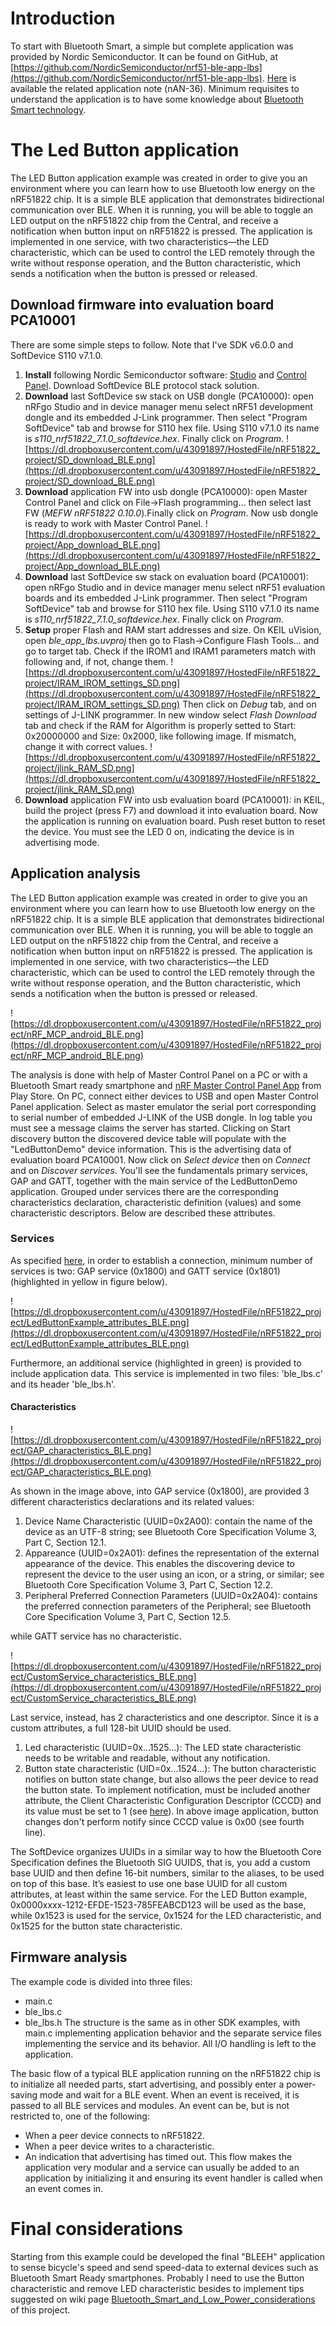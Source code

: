 

# Introduction #
To start with Bluetooth Smart, a simple but complete application was provided by Nordic Semiconductor. It can be found on GitHub, at [https://github.com/NordicSemiconductor/nrf51-ble-app-lbs](https://github.com/NordicSemiconductor/nrf51-ble-app-lbs). [Here](http://www.nordicsemi.com/eng/content/download/34055/573345/file/nAN-36_v1.1.pdf) is available the related application note (nAN-36).
Minimum requisites to understand the application is to have some knowledge about [Bluetooth Smart technology](https://code.google.com/p/nrf51822-bleeh/wiki/Bluetooth_Smart_Overview).

# The Led Button application #
The LED Button application example was created in order to give you an environment where you can learn how to use Bluetooth low energy on the nRF51822 chip. It is a simple BLE application that demonstrates bidirectional communication over BLE. When it is running, you will be able to toggle an LED output on the nRF51822 chip from the Central, and receive a notification when button input on nRF51822 is pressed.
The application is implemented in one service, with two characteristics—the LED characteristic, which can be used to control the LED remotely through the write without response operation, and the Button characteristic, which sends a notification when the button is pressed or released.

## Download firmware into evaluation board PCA10001 ##
There are some simple steps to follow. Note that I've SDK v6.0.0 and SoftDevice S110 v7.1.0.
  1. **Install** following Nordic Semiconductor software: [Studio](nRFgo.md) and [Control Panel](Master.md). Download SoftDevice BLE protocol stack solution.
  1. **Download** last SoftDevice sw stack on USB dongle (PCA10000): open nRFgo Studio and in device manager menu select nRF51 development dongle and its embedded J-Link programmer. Then select "Program SoftDevice" tab and browse for S110 hex file. Using S110 v7.1.0 its name is _s110\_nrf51822\_7.1.0\_softdevice.hex_. Finally click on _Program_. ![https://dl.dropboxusercontent.com/u/43091897/HostedFile/nRF51822_project/SD_download_BLE.png](https://dl.dropboxusercontent.com/u/43091897/HostedFile/nRF51822_project/SD_download_BLE.png)
  1. **Download** application FW into usb dongle (PCA10000): open Master Control Panel and click on File->Flash programming... then select last FW (_MEFW nRF51822 0.10.0_).Finally click on _Program_. Now usb dongle is ready to work with Master Control Panel. ![https://dl.dropboxusercontent.com/u/43091897/HostedFile/nRF51822_project/App_download_BLE.png](https://dl.dropboxusercontent.com/u/43091897/HostedFile/nRF51822_project/App_download_BLE.png)
  1. **Download** last SoftDevice sw stack on evaluation board (PCA10001): open nRFgo Studio and in device manager menu select nRF51 evaluation boards and its embedded J-Link programmer. Then select "Program SoftDevice" tab and browse for S110 hex file. Using S110 v7.1.0 its name is _s110\_nrf51822\_7.1.0\_softdevice.hex_. Finally click on _Program_.
  1. **Setup** proper Flash and RAM start addresses and size. On KEIL uVision, open _ble\_app\_lbs.uvproj_ then go to Flash->Configure Flash Tools... and go to target tab. Check if the IROM1 and IRAM1 parameters match with following and, if not, change them. ![https://dl.dropboxusercontent.com/u/43091897/HostedFile/nRF51822_project/IRAM_IROM_settings_SD.png](https://dl.dropboxusercontent.com/u/43091897/HostedFile/nRF51822_project/IRAM_IROM_settings_SD.png) Then click on _Debug_ tab, and on settings of J-LINK programmer. In new window select _Flash Download_ tab and check if the RAM for Algorithm is properly setted to Start: 0x20000000 and Size: 0x2000, like following image. If mismatch, change it with correct values. ![https://dl.dropboxusercontent.com/u/43091897/HostedFile/nRF51822_project/jlink_RAM_SD.png](https://dl.dropboxusercontent.com/u/43091897/HostedFile/nRF51822_project/jlink_RAM_SD.png)
  1. **Download** application FW into usb evaluation board (PCA10001): in KEIL, build the project (press F7) and download it into evaluation board.
Now the application is running on evaluation board. Push reset button to reset the device. You must see the LED 0 on, indicating the device is in advertising mode.

## Application analysis ##
The LED Button application example was created in order to give you an environment where you can learn how to use Bluetooth low energy on the nRF51822 chip. It is a simple BLE application that demonstrates bidirectional communication over BLE. When it is running, you will be able to toggle an LED output on the nRF51822 chip from the Central, and receive a notification when button input on nRF51822 is pressed.
The application is implemented in one service, with two characteristics—the LED characteristic, which can be used to control the LED remotely through the write without response operation, and the Button
characteristic, which sends a notification when the button is pressed or released.

![https://dl.dropboxusercontent.com/u/43091897/HostedFile/nRF51822_project/nRF_MCP_android_BLE.png](https://dl.dropboxusercontent.com/u/43091897/HostedFile/nRF51822_project/nRF_MCP_android_BLE.png)

The analysis is done with help of Master Control Panel on a PC or with a Bluetooth Smart ready smartphone and [nRF Master Control Panel App](https://play.google.com/store/apps/details?id=no.nordicsemi.android.mcp) from Play Store.
On PC, connect either devices to USB and open Master Control Panel application. Select as master emulator the serial port corresponding to serial number of embedded J-LINK of the USB dongle. In log table you must see a message claims the server has started.
Clicking on Start discovery button the discovered device table will populate with the "LedButtonDemo" device information. This is the advertising data of evaluation board PCA10001.
Now click on _Select device_ then on _Connect_ and on _Discover services_. You'll see the fundamentals primary services, GAP and GATT, together with the main service of the LedButtonDemo application. Grouped under services there are the corresponding characteristics declaration, characteristic definition (values) and some characteristic descriptors.
Below are described these attributes.

### Services ###
As specified [here](https://code.google.com/p/nrf51822-bleeh/wiki/Bluetooth_Smart_Overview#Generic_Attribute_Profile_(GATT)), in order to establish a connection, minimum number of services is two: GAP service (0x1800) and GATT service (0x1801) (highlighted in yellow in figure below).

![https://dl.dropboxusercontent.com/u/43091897/HostedFile/nRF51822_project/LedButtonExample_attributes_BLE.png](https://dl.dropboxusercontent.com/u/43091897/HostedFile/nRF51822_project/LedButtonExample_attributes_BLE.png)

Furthermore, an additional service (highlighted in green) is provided to include application data. This service is implemented in two files: 'ble\_lbs.c' and its header 'ble\_lbs.h'.

#### Characteristics ####

![https://dl.dropboxusercontent.com/u/43091897/HostedFile/nRF51822_project/GAP_characteristics_BLE.png](https://dl.dropboxusercontent.com/u/43091897/HostedFile/nRF51822_project/GAP_characteristics_BLE.png)

As shown in the image above, into GAP service (0x1800), are provided 3 different characteristics declarations and its related values:
  1. Device Name Characteristic (UUID=0x2A00): contain the name of the device as an UTF-8 string; see Bluetooth Core Specification Volume 3, Part C, Section 12.1.
  1. Appareance (UUID=0x2A01): defines the representation of the external appearance of the device. This enables the discovering device to represent the device to the user using an icon, or a string, or similar; see Bluetooth Core Specification Volume 3, Part C, Section 12.2.
  1. Peripheral Preferred Connection Parameters (UUID=0x2A04): contains the preferred connection parameters of the Peripheral; see Bluetooth Core Specification Volume 3, Part C, Section 12.5.

while GATT service has no characteristic.

![https://dl.dropboxusercontent.com/u/43091897/HostedFile/nRF51822_project/CustomService_characteristics_BLE.png](https://dl.dropboxusercontent.com/u/43091897/HostedFile/nRF51822_project/CustomService_characteristics_BLE.png)

Last service, instead, has 2 characteristics and one descriptor. Since it is a custom attributes, a full 128-bit UUID should be used.
  1. Led characteristic (UUID=0x...1525...): The LED state characteristic needs to be writable and readable, without any notification.
  1. Button state characteristic (UID=0x...1524...): The button characteristic notifies on button state change, but also allows the peer device to read the button state. To implement notification, must be included another attribute, the Client Characteristic Configuration Descriptor (CCCD) and its value must be set to 1 (see [here](https://code.google.com/p/nrf51822-bleeh/wiki/Bluetooth_Smart_Overview#Generic_Attribute_Profile_(GATT))). In above image application, button changes don't perform notify since CCCD value is 0x00 (see fourth line).

The SoftDevice organizes UUIDs in a similar way to how the Bluetooth Core Specification defines the Bluetooth SIG UUIDS, that is, you add a custom base UUID and then define 16-bit numbers, similar to the aliases, to be used on top of this base. It’s easiest to use one base UUID for all custom attributes, at least within the same service. For the LED Button example, 0x0000xxxx-1212-EFDE-1523-785FEABCD123 will be used as the base, while 0x1523 is used for the service, 0x1524 for the LED characteristic, and 0x1525 for the button state characteristic.

## Firmware analysis ##

The example code is divided into three files:
  * main.c
  * ble\_lbs.c
  * ble\_lbs.h
The structure is the same as in other SDK examples, with main.c implementing application behavior and the separate service files implementing the service and its behavior. All I/O handling is left to the application.

The basic flow of a typical BLE application running on the nRF51822 chip is to initialize all needed parts, start advertising, and possibly enter a power-saving mode and wait for a BLE event. When an event is received, it is passed to all BLE services and modules. An event can be, but is not restricted to, one of the following:
  * When a peer device connects to nRF51822.
  * When a peer device writes to a characteristic.
  * An indication that advertising has timed out.
This flow makes the application very modular and a service can usually be added to an application by initializing it and ensuring its event handler is called when an event comes in.

# Final considerations #
Starting from this example could be developed the final "BLEEH" application to sense bicycle's speed and send speed-data to external devices such as Bluetooth Smart Ready smartphones.
Probably I need to use the Button characteristic and remove LED characteristic besides to implement tips suggested on wiki page [Bluetooth\_Smart\_and\_Low\_Power\_considerations](https://code.google.com/p/nrf51822-bleeh/wiki/Bluetooth_Smart_and_Low_Power_considerations) of this project.